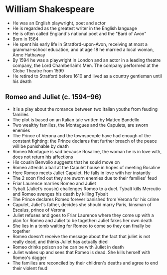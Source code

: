 # William Shakespeare

- He was an English playwright, poet and actor
- He is regarded as the greatest writer in the English language
- He is often called England's national poet and the "Bard of Avon"
- Born in 1564
- He spent his early life in Stratford-upon-Avon, receiving at most a grammar-school education, and at age 18 he married a local woman, Anne Hathaway
- By 1594 he was a playwright in London and an actor in a leading theatre company, the Lord Chamberlain’s Men. The company performed at the Globe Theatre from 1599
- He retired to Stratford before 1610 and lived as a country gentleman until his death

## Romeo and Juliet (c. 1594–96)

- It is a play about the romance between two Italian youths from feuding families
- The plot is based on an Italian tale written by Matteo Bandello
- Two wealthy families, the Montagues and the Capulets, are sworn enemies
- The Prince of Verona and the townspeople have had enough of the constant fighting: the Prince declares that further breach of the peace will be punishable by death
- Romeo Montague is sad because Rosaline, the woman he is in love with, does not return his affections
- His cousin Benvolio suggests that he sould move on
- Romeo attends a ball at the Capulet house in hopes of meeting Rosaline
- Here Romeo meets Juliet Capulet. He falls in love with her instantly
- The 2 soon find out they are sworn enemies due to their families' feud
- Friar Laurence marries Romeo and Juliet
- Tybalt (Juliet’s cousin) challenges Romeo to a duel. Tybalt kills Mercutio and Romeo avenges his death by killing Tybalt
- The Prince declares Romeo forever banished from Verona for his crime
- Capulet, Juliet's father, decides she should marry Paris, kinsman of Escalus, prince of Verona
- Juliet refuses and goes to Friar Laurence where they come up with a plan for Romeo and Juliet to be together: Juliet fakes her own death
- She lies in a tomb waiting for Romeo to come so they can finally be together
- Romeo doesn't receive the message about the fact that juliet is not really dead, and thinks Juliet has actually died
- Romeo drinks poison so he can be with Juliet in death
- Juliet wakes up and sees that Romeo is dead. She kills herself with Romeo's dagger
- The families are reconciled by their children's deaths and agree to end their violent feud